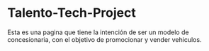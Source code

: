 # Talento-Tech-Project
Esta es una pagina que tiene la intención de ser un modelo de concesionaria, con el objetivo de promocionar y vender vehiculos.
